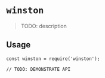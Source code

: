 # `winston`

> TODO: description

## Usage

```
const winston = require('winston');

// TODO: DEMONSTRATE API
```
